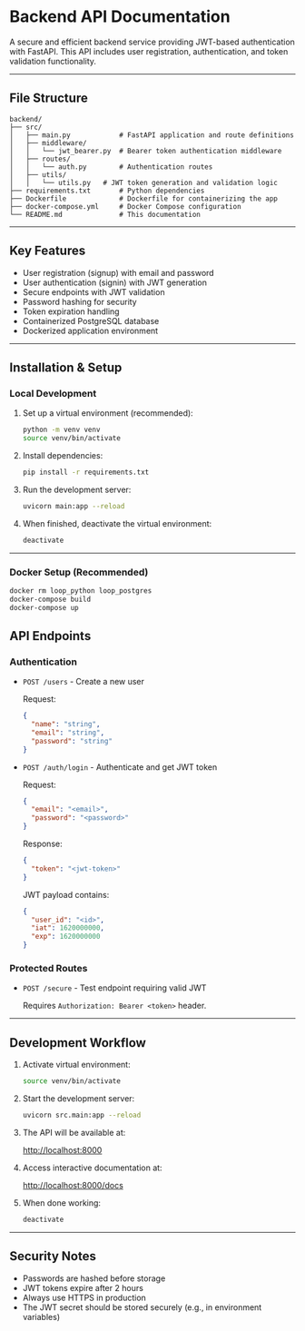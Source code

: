 # Backend API Documentation

A secure and efficient backend service providing JWT-based authentication with FastAPI. This API includes user registration, authentication, and token validation functionality.

---

## File Structure

    backend/
    ├── src/
    │   ├── main.py            # FastAPI application and route definitions
    │   ├── middleware/
    │   │   └── jwt_bearer.py  # Bearer token authentication middleware
    │   ├── routes/
    │   │   └── auth.py        # Authentication routes
    │   ├── utils/
    │   │   └── utils.py   # JWT token generation and validation logic
    ├── requirements.txt       # Python dependencies
    ├── Dockerfile             # Dockerfile for containerizing the app
    ├── docker-compose.yml     # Docker Compose configuration
    └── README.md              # This documentation

---

## Key Features

- User registration (signup) with email and password
- User authentication (signin) with JWT generation
- Secure endpoints with JWT validation
- Password hashing for security
- Token expiration handling
- Containerized PostgreSQL database
- Dockerized application environment

---

## Installation & Setup

### Local Development

1. Set up a virtual environment (recommended):

   ```bash
   python -m venv venv
   source venv/bin/activate
   ```

2. Install dependencies:

   ```bash
   pip install -r requirements.txt
   ```

3. Run the development server:

   ```bash
   uvicorn main:app --reload
   ```

4. When finished, deactivate the virtual environment:

   ```bash
   deactivate
   ```

---

### Docker Setup (Recommended)

```bash
docker rm loop_python loop_postgres
docker-compose build
docker-compose up
```

## API Endpoints

### Authentication

- `POST /users` - Create a new user

  Request:

  ```json
  {
    "name": "string",
    "email": "string",
    "password": "string"
  }
  ```

- `POST /auth/login` - Authenticate and get JWT token

  Request:

  ```json
  {
    "email": "<email>",
    "password": "<password>"
  }
  ```

  Response:

  ```json
  {
    "token": "<jwt-token>"
  }
  ```

  JWT payload contains:

  ```json
  {
    "user_id": "<id>",
    "iat": 1620000000,
    "exp": 1620000000
  }
  ```

### Protected Routes

- `POST /secure` - Test endpoint requiring valid JWT

  Requires `Authorization: Bearer <token>` header.

---

## Development Workflow

1. Activate virtual environment:

   ```bash
   source venv/bin/activate
   ```

2. Start the development server:

   ```bash
   uvicorn src.main:app --reload
   ```

3. The API will be available at:

   [http://localhost:8000](http://localhost:8000)

4. Access interactive documentation at:

   [http://localhost:8000/docs](http://localhost:8000/docs)

5. When done working:

   ```bash
   deactivate
   ```

---

## Security Notes

- Passwords are hashed before storage
- JWT tokens expire after 2 hours
- Always use HTTPS in production
- The JWT secret should be stored securely (e.g., in environment variables)
